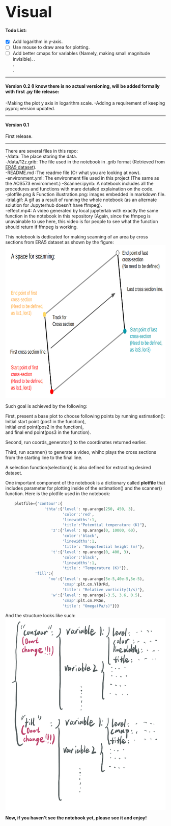 # <b><font size=18>Visual</font></b>

#### Todo List:
- [x] Add logarithm in y-axis.
- [ ] Use mouse to draw area for plotting.
- [ ] Add better cmaps for variables (Namely, making small magnitude invisible).
. \
. \
. 

---

#### Version 0.2 (I know there is no actual versioning, will be added formally with first .py file release:

-Making the plot y axis in logarithm scale.
-Adding a requirement of keeping pyproj version updated. 

---

#### Version 0.1

First release.

---

There are several files in this repo:\
-/data: The place storing the data.\
-/data/12z.grib: The file used in the notebook in .grib format (Retrieved from [ERA5 dataset](https://cds.climate.copernicus.eu/cdsapp#!/dataset/reanalysis-era5-pressure-levels?tab=form)).\
-README.md :The readme file (Or what you are looking at now).\
-environment.yml: The environment file used in this project (The same as the AOS573 environment.)
-Scanner.ipynb: A notebook includes all the procedures and functions with mare detailed explaination on the code.\
-plotfile.png & Function illustration.png: images embedded in markdown file.\
-trial.gif: A gif as a result of running the whole notebook (as an alternate solution for Jupyterhub doesn't have ffmpeg).\
-effect.mp4: A video generated by local jupyterlab with exactly the same function in the notebook in this repository (Again, since the ffmpeg is unavainable to use here, this video is for people to see what the function should return if ffmpeg is working.

This notebook is dedicated for making scanning of an area by cross sections from ERA5 dataset as shown by the figure:
<img src='Function illustration.png' width='720' height='480'/>

Such goal is achieved by the following:

First, present a base plot to choose following points by running estimation(): \
Initial start point (pos1 in the function), \
initial end point(pos2 in the function), \
and final end point(pos3 in the function).

Second, run coords_generator() to the coordinates returned earlier. 

Third, run scanner() to generate a video, whihc plays the cross sections from the starting line to the final line.

A selection function(selection()) is also defined for extracting desired dataset.

One important component of the notebook is a dictionary called <b>plotfile</b> that includes parameter for plotting inside of the estimation() and the scanner() function.
Here is the plotfile used in the notebook:
```python
    plotfile={'contour':{
                 'thta':{'level': np.arange(250, 450, 3),
                         'color':'red',
                         'linewidths':1,
                         'title':"Potential temperature (K)"},
                    'z':{'level': np.arange(0, 10000, 60),
                         'color':'black',
                         'linewidths':1, 
                         'title': "Geopotential height (m)"},
                    't':{'level': np.arange(0, 400, 3),
                         'color':'black',
                         'linewidths':1, 
                         'title': "Temperature (K)"}},
             'fill':{
                   'vo':{'level': np.arange(5e-5,40e-5,5e-5),
                         'cmap':plt.cm.YlOrRd,
                         'title': "Relative vorticity(1/s)"},
                    'w':{'level': np.arange(-3.5, 3.6, 0.5),
                         'cmap':plt.cm.PRGn,
                         'title': "Omega(Pa/s)"}}}

```
And the structure looks like such:
    <img src='plotfile.png' width='600' height='600'/>
    
<b>Now, if you haven't see the notebook yet, please see it and enjoy!</b>